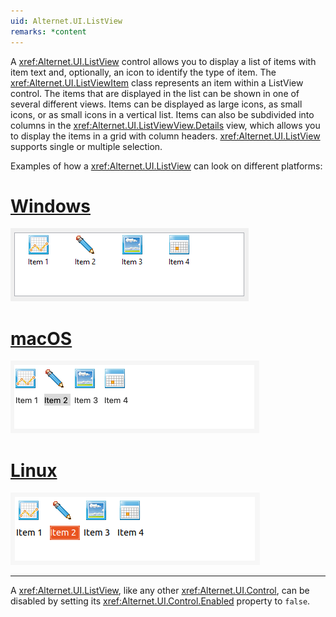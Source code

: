 ```yaml
---
uid: Alternet.UI.ListView
remarks: *content
---
```

A <xref:Alternet.UI.ListView> control allows you to display a list of items with item text and, optionally, an icon to identify the type of item.
The <xref:Alternet.UI.ListViewItem> class represents an item within a ListView control.
The items that are displayed in the list can be shown in one of several different views.
Items can be displayed as large icons, as small icons, or as small icons in a vertical list.
Items can also be subdivided into columns in the <xref:Alternet.UI.ListViewView.Details> view, which allows you to display the items
in a grid with column headers. <xref:Alternet.UI.ListView> supports single or multiple selection.

Examples of how a <xref:Alternet.UI.ListView> can look on different platforms:

# [Windows](#tab/screenshot-windows)
![ListView on Windows](images/listview-windows.png)
# [macOS](#tab/screenshot-macos)
![ListView on macOS](images/listview-macos.png)
# [Linux](#tab/screenshot-linux)
![ListView on Linux](images/listview-linux.png)
***

A <xref:Alternet.UI.ListView>, like any other <xref:Alternet.UI.Control>, can be disabled by setting its <xref:Alternet.UI.Control.Enabled> property to `false`.